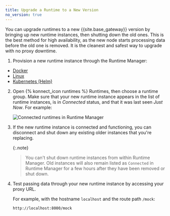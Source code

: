 ```yaml
---
title: Upgrade a Runtime to a New Version
no_version: true
---
```


You can upgrade runtimes to a new {{site.base_gateway}} version by bringing
up new runtime instances, then shutting down the old ones. This is the best
method for high availability, as the new node starts processing data before the
old one is removed. It is the cleanest and safest way to upgrade with no
proxy downtime.

1. Provision a new runtime instance through the Runtime Manager:
  * [Docker](/konnect/configure/runtime-manager/runtime-instances/gateway-runtime-docker)
  * [Linux](/konnect/configure/runtime-manager/runtime-instances/gateway-runtime-conf)
  * [Kubernetes (Helm)](/konnect/configure/runtime-manager/runtime-instances/gateway-runtime-kubernetes)

2. Open {% konnect_icon runtimes %} Runtimes, then choose a runtime group.
Make sure that your new runtime instance appears in the list of runtime
instances, is in _Connected_ status, and that it was last seen _Just Now_.
For example:

    ![Connected runtimes in Runtime Manager](/assets/images/docs/konnect/konnect-runtimes-connected.png)

3. If the new runtime instance is connected and functioning, you can disconnect
and shut down any existing older instances that you're replacing.

    {:.note}
    > You can't shut down runtime instances from within Runtime Manager. Old
    instances will also remain listed as `Connected` in Runtime Manager for a
    few hours after they have been removed or shut down.

4. Test passing data through your new runtime instance by accessing your proxy
URL.

    For example, with the hostname `localhost` and the route path `/mock`:

    ```
    http://localhost:8000/mock
    ```
